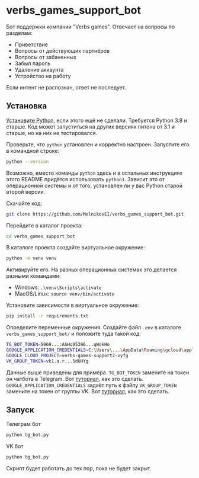 # verbs_games_support_bot
Бот поддержки компании "Verbs games". Отвечает на вопросы по разделам:
- Приветствие
- Вопросы от действующих партнёров
- Вопросы от забаненных
- Забыл пароль
- Удаление аккаунта
- Устройство на работу

Если интент не распознан, ответ не последует. 

## Установка
[Установите Python](https://www.python.org/), если этого ещё не сделали. Требуется Python 3.8 и старше. Код может запуститься на других версиях питона от 3.1 и старше, но на них не тестировался.

Проверьте, что `python` установлен и корректно настроен. Запустите его в командной строке:
```sh
python --version
```
Возможно, вместо команды `python` здесь и в остальных инструкциях этого README придётся использовать `python3`. Зависит это от операционной системы и от того, установлен ли у вас Python старой второй версии. 

Скачайте код:
```sh
git clone https://github.com/MelnikovEI/verbs_games_support_bot.git
```

Перейдите в каталог проекта:
```sh
cd verbs_games_support_bot
```

В каталоге проекта создайте виртуальное окружение:
```sh
python -m venv venv
```
Активируйте его. На разных операционных системах это делается разными командами:

- Windows: `.\venv\Scripts\activate`
- MacOS/Linux: `source venv/bin/activate`

Установите зависимости в виртуальное окружение:
```sh
pip install -r requirements.txt
```

Определите переменные окружения. Создайте файл `.env` в каталоге `verbs_games_support_bot/` и положите туда такой код:
```sh
TG_BOT_TOKEN=5969...:AAHo95396...qWokHo
GOOGLE_APPLICATION_CREDENTIALS=C:\Users\...\AppData\Roaming\gcloud\application_default_credentials.json
GOOGLE_CLOUD_PROJECT=verbs-games-support2-vyfg
VK_GROUP_TOKEN=vk1.a.r...5dUHYg
```
Данные выше приведены для примера.
`TG_BOT_TOKEN` замените на токен он чатбота в Telegram. Вот [туториал](https://spark.ru/startup/it-agenstvo-index/blog/47364/kak-poluchit-tokeni-dlya-sozdaniya-chat-bota-v-telegrame-vajbere-i-v-vkontakte), как это сделать.
`GOOGLE_APPLICATION_CREDENTIALS` задаёт путь к файлу 
`VK_GROUP_TOKEN` замените на токен от группы VK. Вот [туториал](https://spark.ru/startup/it-agenstvo-index/blog/47364/kak-poluchit-tokeni-dlya-sozdaniya-chat-bota-v-telegrame-vajbere-i-v-vkontakte), как это сделать.

## Запуск
Телеграм бот
```sh
python tg_bot.py
```
VK бот
```sh
python tg_bot.py
```
Скрипт будет работать до тех пор, пока не будет закрыт.
